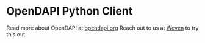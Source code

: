 # OpenDAPI Python Client

Read more about OpenDAPI at [opendapi.org](https://opendapi.org)
Reach out to us at [Woven](https://wovencollab.com) to try this out
